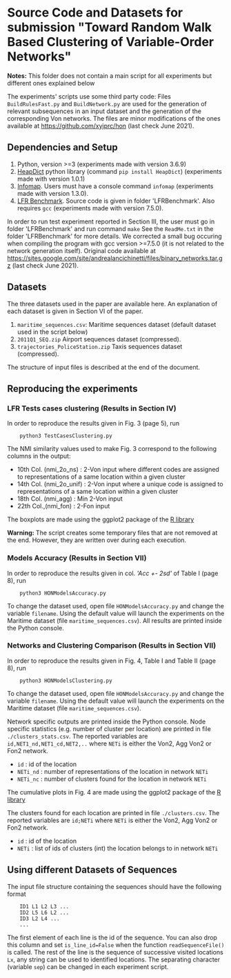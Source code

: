 # Source Code and Datasets for submission "Toward Random Walk Based Clustering of Variable-Order Networks"

**Notes:** This folder does not contain a main script for all experiments but different ones explained below 

The experiments' scripts use some third party code: Files `BuildRulesFast.py` and `BuildNetwork.py` are used for the generation of relevant subsequences in an input dataset and the generation of the corresponding Von networks. The files are minor modifications of the ones available at https://github.com/xyjprc/hon (last check June 2021).

## Dependencies and Setup

1. Python, version >=3 (experiments made with version 3.6.9)
2. [HeapDict](https://pypi.org/project/HeapDict/) python library (command `pip install HeapDict`) (experiments made with version 1.0.1)
3. [Infomap](https://www.mapequation.org/). Users must have a console command `infomap` (experiments made with version 1.3.0). 
4. [LFR Benchmark](https://sites.google.com/site/andrealancichinetti/files). Source code is given in folder 'LFRBenchmark'. Also requires `gcc` (experiments made with version 7.5.0). 

In order to run test experiment reported in Section III, the user must go in folder 'LFRBenchmark' and run command `make` 
See the `ReadMe.txt` in the folder 'LFRBenchmark' for more details.
We corrected a small bug occuring when compiling the program with gcc version >=7.5.0 (it is not related to the network generation itself). Original code available at https://sites.google.com/site/andrealancichinetti/files/binary_networks.tar.gz (last check June 2021).



## Datasets

The three datasets used in the paper are available here. An explanation of each dataset is given in Section VI of the paper.

1. `maritime_sequences.csv`: Maritime sequences dataset (default dataset used in the script below)
2. `2011Q1_SEQ.zip` Airport sequences dataset (compressed). 
3. `trajectories_PoliceStation.zip` Taxis sequences dataset (compressed). 

The structure of input files is described at the end of the document. 

## Reproducing the experiments

### LFR Tests cases clustering (Results in Section IV)

In order to reproduce the results given in Fig. 3 (page 5), run

        python3 TestCasesClustering.py

The NMI similarity values used to make Fig. 3 correspond to the following columns in the output:
- 10th Col. (nmi_2o_ns)   : 2-Von input where different codes are assigned to representations of a same location within a given cluster
- 14th Col. (nmi_2o_unif) : 2-Von input where a unique code is assigned to representations of a same location within a given cluster
- 18th Col. (nmi_agg)     : Min 2-Von       input
- 22th Col.,(nmi_fon)     : 2-Fon           input

The boxplots are made using the ggplot2 package of the [R library](https://cran.r-project.org/)

**Warning:** The script creates some temporary files that are not removed at the end.
However, they are written over during each execution.

### Models Accuracy (Results in Section VII)

In order to reproduce the results given in col. *'Acc +- 2sd'* of Table I (page 8), run 

        python3 HONModelsAccuracy.py

To change the dataset used, open file `HONModelsAccuracy.py` and change the variable `filename`.
Using the default value will launch the experiments on the Maritime dataset (file `maritime_sequences.csv`). 
All results are printed inside the Python console.

### Networks and Clustering Comparison (Results in Section VII)

In order to reproduce the results given in Fig. 4, Table I and Table II (page 8), run 

        python3 HONModelsClustering.py

To change the dataset used, open file `HONModelsAccuracy.py` and change the variable `filename`.
Using the default value will launch the experiments on the Maritime dataset (file `maritime_sequences.csv`). 

Network specific outputs are printed inside the Python console.
Node specific statistics (e.g. number of cluster per location) are printed in file `./clusters_stats.csv`.
The reported variables are `id,NET1_nd,NET1_cd,NET2,..` where `NETi` is either the Von2, Agg Von2 or Fon2 network.
- `id`     : id of the location
- `NETi_nd` : number of representations of the location in network `NETi`
- `NETi_nc` : number of clusters found for the location in network `NETi`

The cumulative plots in Fig. 4 are made using the ggplot2 package of the [R library](https://cran.r-project.org/)

The clusters found for each location are printed in file  `./clusters.csv`.
The reported variables are `id;NETi` where `NETi` is either the Von2, Agg Von2 or Fon2 network.
- `id`     : id of the location
- `NETi`   : list of ids of clusters (int) the location belongs to in network `NETi` 

## Using different Datasets of Sequences

The input file structure containing the sequences should have the following format

        ID1 L1 L2 L3 ...
        ID2 L5 L6 L2 ...
        ID3 L2 L4 ...
        ...

The first element of each line is the id of the sequence. You can also drop this column and set `is_line_id=False` when the function `readSequenceFile()` is called. 
The rest of the line is the sequence of successive visited locations `Lx`, any string can be used to identified locations.
The separating character (variable `sep`) can be changed in each experiment script.

